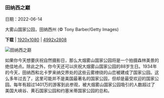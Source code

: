 ### 田纳西之巅

日期：2022-06-14

大雾山国家公园，田纳西州 (© Tony Barber/Getty Images)

**下载**  |  [1920x1080](https://cn.bing.com/th?id=OHR.ClingmansDome_ZH-CN0900594339_1920x1080.jpg)  |  [4992x2808](https://cn.bing.com/th?id=OHR.ClingmansDome_ZH-CN0900594339_UHD.jpg)

![田纳西之巅](https://cn.bing.com/th?id=OHR.ClingmansDome_ZH-CN0900594339_1920x1080.jpg "大雾山国家公园，田纳西州 (© Tony Barber/Getty Images)")

如果你今天想要庆祝自然摄影日，那么大烟雾山国家公园将是一个拍摄森林美景的绝佳地点。除此之外，你今天还可以庆祝大烟雾山国家公园的88岁生日。1934年的今天，田纳西和北卡罗来纳交界处的这些云雾缭绕的山峦被建成了国家公园。这么多年过去了，这里可能并不是美国最著名的国家公园，但却是最受欢迎的国家公园。每年有超过1401万的游客到此参观，被大烟雾山国家公园吸引的人数超过了美国大峡谷、黄石国家公园和约塞米蒂国家公园的总和。
